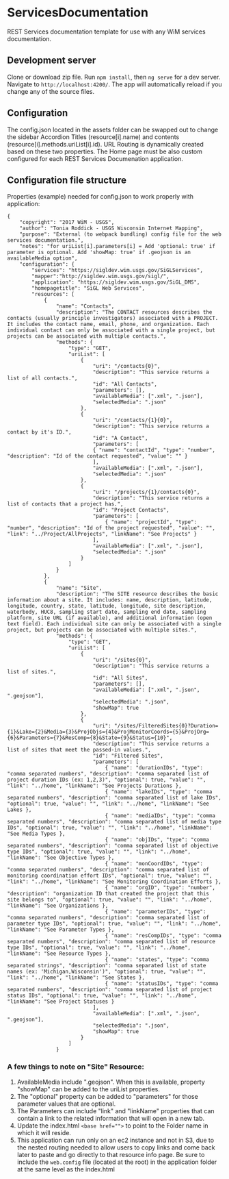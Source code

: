 # ServicesDocumentation

REST Services documentation template for use with any WiM services documentation.

## Development server

Clone or download zip file. Run `npm install`, then `ng serve` for a dev server. 
Navigate to `http://localhost:4200/`. The app will automatically reload if you change any of the source files.

## Configuration

The config.json located in the assets folder can be swapped out to change the sidebar Accordion Titles (resource[i].name) and contents (resource[i].methods.uriList[i].id). URL Routing is dynamically created based on these two properties. The Home page must be also custom configured for each REST Services Documenation application. 

## Configuration file structure
Properties (example) needed for config.json to work properly with application:
```
{
    "copyright": "2017 WiM - USGS",
    "author": "Tonia Roddick - USGS Wisconsin Internet Mapping", 
    "purpose": "External (to webpack bundling) config file for the web services documentation.",
    "notes": "for uriList[i].parameters[i] = Add 'optional: true' if parameter is optional. Add 'showMap: true' if .geojson is an availableMedia option",
    "configuration": {
        "services": "https://sigldev.wim.usgs.gov/SiGLServices",
        "mapper":"http://sigldev.wim.usgs.gov/sigl/",
        "application": "https://sigldev.wim.usgs.gov/SiGL_DMS",
        "homepagetitle": "SiGL Web Services",
        "resources": [
            {            
                "name": "Contacts",
                "description": "The CONTACT resources describes the contacts (usually principle investigators) associated with a PROJECT. It includes the contact name, email, phone, and organization. Each individual contact can only be associated with a single project, but projects can be associated with multiple contacts.",
                "methods": {
                    "type": "GET",
                    "uriList": [
                        {
                            "uri": "/contacts{0}",
                            "description": "This service returns a list of all contacts.",
                            "id": "All Contacts",
                            "parameters": [],
                            "availableMedia": [".xml", ".json"],
                            "selectedMedia": ".json"
                        },
                        {
                            "uri": "/contacts/{1}{0}",
                            "description": "This service returns a contact by it's ID.",
                            "id": "A Contact",
                            "parameters": [
                            { "name": "contactId", "type": "number", "description": "Id of the contact requested", "value": "" }
                            ],
                            "availableMedia": [".xml", ".json"],
                            "selectedMedia": ".json"
                        },
                        {
                            "uri": "/projects/{1}/contacts{0}",
                            "description": "This service returns a list of contacts that a project has.",
                            "id": "Project Contacts",
                            "parameters": [
                                { "name": "projectId", "type": "number", "description": "Id of the project requested", "value": "", "link": "../Project/AllProjects", "linkName": "See Projects" }
                            ],
                            "availableMedia": [".xml", ".json"],
                            "selectedMedia": ".json"
                        }
                    ]
                }
            },
            {
                "name": "Site",
                "description": "The SITE resource describes the basic information about a site. It includes: name, description, latitude, longitude, country, state, latitude, longitude, site description, waterbody, HUC8, sampling start date, sampling end date, sampling platform, site URL (if available), and additional information (open text field). Each individual site can only be associated with a single project, but projects can be associated with multiple sites.",
                "methods": {
                    "type": "GET",
                    "uriList": [
                        {
                            "uri": "/sites{0}",
                            "description": "This service returns a list of sites.",
                            "id": "All Sites",
                            "parameters": [],
                            "availableMedia": [".xml", ".json", ".geojson"],
                            "selectedMedia": ".json",
                            "showMap": true
                        },
                        {
                            "uri": "/sites/FilteredSites{0}?Duration={1}&Lake={2}&Media={3}&ProjObjs={4}&ProjMonitorCoords={5}&ProjOrg={6}&Parameters={7}&ResComp={8}&State={9}&Status={10}",
                            "description": "This service returns a list of sites that meet the passed-in values.",
                            "id": "Filtered Sites",
                            "parameters": [
                                { "name": "durationIDs", "type": "comma separated numbers", "description": "comma separated list of project duration IDs (ex: 1,2,3)", "optional": true, "value": "", "link": "../home", "linkName": "See Projects Durations },
                                { "name": "lakeIDs", "type": "comma separated numbers", "description": "comma separated list of lake IDs", "optional": true, "value": "", "link": "../home", "linkName": "See Lakes },
                                { "name": "mediaIDs", "type": "comma separated numbers", "description": "comma separated list of media type IDs", "optional": true, "value": "", "link": "../home", "linkName": "See Media Types },
                                { "name": "objIDs", "type": "comma separated numbers", "description": "comma separated list of objective type IDs", "optional": true, "value": "", "link": "../home", "linkName": "See Objective Types },
                                { "name": "monCoordIDs", "type": "comma separated numbers", "description": "comma separated list of monitoring coordination effort IDs", "optional": true, "value": "", "link": "../home", "linkName": "See Monitoring Coordination Efforts },
                                { "name": "orgID", "type": "number", "description": "organization ID that created the project that this site belongs to", "optional": true, "value": "", "link": "../home", "linkName": "See Organizations },
                                { "name": "parameterIDs", "type": "comma separated numbers", "description": "comma separated list of parameter type IDs", "optional": true, "value": "", "link": "../home", "linkName": "See Parameter Types },
                                { "name": "resCompIDs", "type": "comma separated numbers", "description": "comma separated list of resource type IDs", "optional": true, "value": "", "link": "../home", "linkName": "See Resource Types },
                                { "name": "states", "type": "comma separated strings", "description": "comma separated list of state names (ex: 'Michigan,Wisconsin')", "optional": true, "value": "", "link": "../home", "linkName": "See States },
                                { "name": "statusIDs", "type": "comma separated numbers", "description": "comma separated list of project status IDs", "optional": true, "value": "", "link": "../home", "linkName": "See Project Statuses }
                            ],
                            "availableMedia": [".xml", ".json", ".geojson"],
                            "selectedMedia": ".json",
                            "showMap": true
                        }
                    ]
                }

```
### A few things to note on "Site" Resource: 
1. AvailableMedia include ".geojson". When this is available, property "showMap" can be added to the uriList properties. 
2. The "optional" property can be added to "parameters" for those parameter values that are optional.
3. The Parameters can include "link" and "linkName" properties that can contain a link to the related information that will open in a new tab.
4. Update the index.html `<base href="">` to point to the Folder name in which it will reside.
5. This application can run only on an ec2 instance and not in S3, due to the nested routing needed to allow users to copy links and come back later to paste and go directly to that resource info page. Be sure to include the `web.config` file (located at the root) in the application folder at the same level as the index.html
